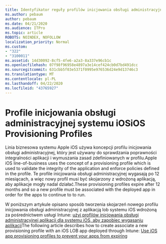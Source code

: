 ```yaml
---
title: Identyfikator reguły profilów inicjowania obsługi administracyjnej systemu iOS 1029
ms.author: pebaum
author: pebaum
ms.date: 04/21/2020
ms.audience: ITPro
ms.topic: article
ROBOTS: NOINDEX, NOFOLLOW
localization_priority: Normal
ms.custom:
- "322"
- "3100011"
ms.assetid: 14d30092-8cf5-4fe6-a2a3-8a337e96cb1c
ms.openlocfilehash: 07f98f96958e4897a3e14cef424cb0d7bd491dcc
ms.sourcegitcommit: 631cbb5f03e5371f0995e976536d24e9d13746c3
ms.translationtype: MT
ms.contentlocale: pl-PL
ms.lasthandoff: 04/22/2020
ms.locfileid: "43765927"
---
```

# <a name="ios-provisioning-profiles"></a><span data-ttu-id="d339f-102">Profile inicjowania obsługi administracyjnej systemu iOS</span><span class="sxs-lookup"><span data-stu-id="d339f-102">iOS Provisioning Profiles</span></span>

<span data-ttu-id="d339f-103">Linia biznesowa systemu Apple iOS używa koncepcji profilu inicjowania obsługi administracyjnej, który jest używany do sprawdzania poprawności integralności aplikacji i wymuszania zasad zdefiniowanych w profilu.</span><span class="sxs-lookup"><span data-stu-id="d339f-103">Apple iOS line-of-business uses the concept of a provisioning profile which is used to validate the integrity of the application and enforce policies defined in the profile.</span></span> <span data-ttu-id="d339f-104">Te profile inicjowania obsługi administracyjnej wygasają po 12 miesiącach, a więc nowy profil musi być skojarzony z wdrożoną aplikacją, aby aplikacje mogły nadal działać.</span><span class="sxs-lookup"><span data-stu-id="d339f-104">These provisioning profiles expire after 12 months and so a new profile must be associated with the deployed app in order for the apps to continue to to run.</span></span>
  
<span data-ttu-id="d339f-105">W poniższym artykule opisano sposób tworzenia skojarzeń nowego profilu inicjowania obsługi administracyjnej z aplikacją lob systemu iOS wdrożoną za pośrednictwem usługi Intune: [użyj profilów inicjowania obsługi administracyjnej aplikacji dla systemu iOS, aby zapobiec wygasaniu aplikacji](https://docs.microsoft.com/intune/app-provisioning-profile-ios)</span><span class="sxs-lookup"><span data-stu-id="d339f-105">The following article describes how to create associate a new provisioning profile with an iOS LOB app deployed through Intune: [Use iOS app provisioning profiles to prevent your apps from expiring](https://docs.microsoft.com/intune/app-provisioning-profile-ios)</span></span>
  